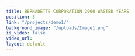 ```yaml
---
title: BERNADETTE CORPORATION 2000 WASTED YEARS
position: 3
link: "/projects/demo1/"
background_image: "/uploads/Image1.png"
is_video: false
video_url: 
layout: default
---
```


